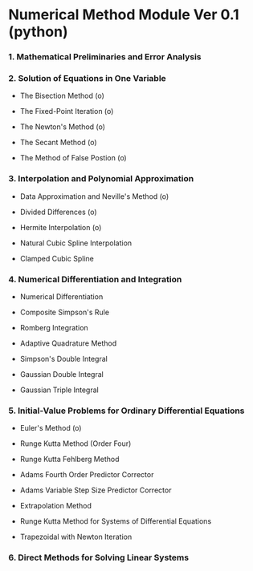 # Numerical Method Module Ver 0.1 (python)

### 1. Mathematical Preliminaries and Error Analysis

### 2. Solution of Equations in One Variable

- The Bisection Method (o)

- The Fixed-Point Iteration (o)

- The Newton's Method (o)

- The Secant Method (o)

- The Method of False Postion (o)

### 3. Interpolation and Polynomial Approximation

- Data Approximation and Neville's Method (o)

- Divided Differences (o)

- Hermite Interpolation (o)

- Natural Cubic Spline Interpolation

- Clamped Cubic Spline

### 4. Numerical Differentiation and Integration

- Numerical Differentiation

- Composite Simpson's Rule

- Romberg Integration

- Adaptive Quadrature Method

- Simpson's Double Integral

- Gaussian Double Integral

- Gaussian Triple Integral

### 5. Initial-Value Problems for Ordinary Differential Equations

- Euler's Method (o)

- Runge Kutta Method (Order Four)

- Runge Kutta Fehlberg Method

- Adams Fourth Order Predictor Corrector

- Adams Variable Step Size Predictor Corrector

- Extrapolation Method

- Runge Kutta Method for Systems of Differential Equations

- Trapezoidal with Newton Iteration

### 6. Direct Methods for Solving Linear Systems
